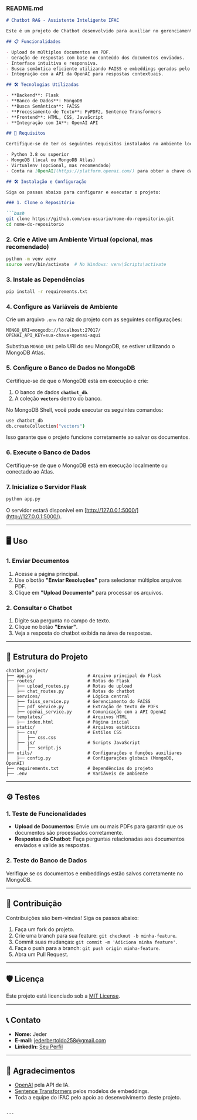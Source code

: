 
### **README.md**

```markdown
# Chatbot RAG - Assistente Inteligente IFAC

Este é um projeto de Chatbot desenvolvido para auxiliar no gerenciamento e consulta de resoluções e documentos no IFAC, utilizando inteligência artificial. O sistema suporta o upload de documentos em PDF e responde a perguntas com base no conteúdo enviado.

## 📋 Funcionalidades

- Upload de múltiplos documentos em PDF.
- Geração de respostas com base no conteúdo dos documentos enviados.
- Interface intuitiva e responsiva.
- Busca semântica eficiente utilizando FAISS e embeddings gerados pelo `sentence-transformers`.
- Integração com a API da OpenAI para respostas contextuais.

## 🛠️ Tecnologias Utilizadas

- **Backend**: Flask
- **Banco de Dados**: MongoDB
- **Busca Semântica**: FAISS
- **Processamento de Texto**: PyPDF2, Sentence Transformers
- **Frontend**: HTML, CSS, JavaScript
- **Integração com IA**: OpenAI API

## 🚀 Requisitos

Certifique-se de ter os seguintes requisitos instalados no ambiente local:

- Python 3.8 ou superior
- MongoDB (local ou MongoDB Atlas)
- Virtualenv (opcional, mas recomendado)
- Conta na [OpenAI](https://platform.openai.com/) para obter a chave da API

## 🛠️ Instalação e Configuração

Siga os passos abaixo para configurar e executar o projeto:

### 1. Clone o Repositório

```bash
git clone https://github.com/seu-usuario/nome-do-repositorio.git
cd nome-do-repositorio
```

### 2. Crie e Ative um Ambiente Virtual (opcional, mas recomendado)

```bash
python -m venv venv
source venv/bin/activate  # No Windows: venv\Scripts\activate
```

### 3. Instale as Dependências

```bash
pip install -r requirements.txt
```

### 4. Configure as Variáveis de Ambiente

Crie um arquivo `.env` na raiz do projeto com as seguintes configurações:

```env
MONGO_URI=mongodb://localhost:27017/
OPENAI_API_KEY=sua-chave-openai-aqui
```

Substitua `MONGO_URI` pelo URI do seu MongoDB, se estiver utilizando o MongoDB Atlas.

### 5. Configure o Banco de Dados no MongoDB

Certifique-se de que o MongoDB está em execução e crie:

1. O banco de dados **`chatbot_db`**.
2. A coleção **`vectors`** dentro do banco.

No MongoDB Shell, você pode executar os seguintes comandos:

```bash
use chatbot_db
db.createCollection("vectors")
```

Isso garante que o projeto funcione corretamente ao salvar os documentos.

### 6. Execute o Banco de Dados

Certifique-se de que o MongoDB está em execução localmente ou conectado ao Atlas.

### 7. Inicialize o Servidor Flask

```bash
python app.py
```

O servidor estará disponível em [http://127.0.0.1:5000/](http://127.0.0.1:5000/).

---

## 🖥️ Uso

### 1. Enviar Documentos

1. Acesse a página principal.
2. Use o botão **"Enviar Resoluções"** para selecionar múltiplos arquivos PDF.
3. Clique em **"Upload Documento"** para processar os arquivos.

### 2. Consultar o Chatbot

1. Digite sua pergunta no campo de texto.
2. Clique no botão **"Enviar"**.
3. Veja a resposta do chatbot exibida na área de respostas.

---

## 📂 Estrutura do Projeto

```
chatbot_project/
├── app.py                     # Arquivo principal do Flask
├── routes/                    # Rotas do Flask
│   ├── upload_routes.py       # Rotas de upload
│   ├── chat_routes.py         # Rotas do chatbot
├── services/                  # Lógica central
│   ├── faiss_service.py       # Gerenciamento do FAISS
│   ├── pdf_service.py         # Extração de texto de PDFs
│   ├── openai_service.py      # Comunicação com a API OpenAI
├── templates/                 # Arquivos HTML
│   ├── index.html             # Página inicial
├── static/                    # Arquivos estáticos
│   ├── css/                   # Estilos CSS
│   │   ├── css.css
│   ├── js/                    # Scripts JavaScript
│   │   ├── script.js
├── utils/                     # Configurações e funções auxiliares
│   ├── config.py              # Configurações globais (MongoDB, OpenAI)
├── requirements.txt           # Dependências do projeto
├── .env                       # Variáveis de ambiente
```

---

## ⚙️ Testes

### 1. Teste de Funcionalidades

- **Upload de Documentos**: Envie um ou mais PDFs para garantir que os documentos são processados corretamente.
- **Respostas do Chatbot**: Faça perguntas relacionadas aos documentos enviados e valide as respostas.

### 2. Teste do Banco de Dados

Verifique se os documentos e embeddings estão salvos corretamente no MongoDB.

---

## 📝 Contribuição

Contribuições são bem-vindas! Siga os passos abaixo:

1. Faça um fork do projeto.
2. Crie uma branch para sua feature: `git checkout -b minha-feature`.
3. Commit suas mudanças: `git commit -m 'Adiciona minha feature'`.
4. Faça o push para a branch: `git push origin minha-feature`.
5. Abra um Pull Request.

---

## 🛡️ Licença

Este projeto está licenciado sob a [MIT License](LICENSE).

---

## 📞 Contato

- **Nome:** Jeder
- **E-mail:** jederbertoldo258@gmail.com
- **LinkedIn:** [Seu Perfil](https://www.linkedin.com/in/jeder-valdivino-3700101b0/)

---

## 🌟 Agradecimentos

- [OpenAI](https://platform.openai.com/) pela API de IA.
- [Sentence Transformers](https://www.sbert.net/) pelos modelos de embeddings.
- Toda a equipe do IFAC pelo apoio ao desenvolvimento deste projeto.
```

---

